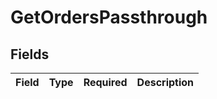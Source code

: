# GetOrdersPassthrough


## Fields

| Field       | Type        | Required    | Description |
| ----------- | ----------- | ----------- | ----------- |